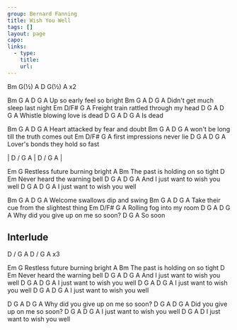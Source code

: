 ```yaml
---
group: Bernard Fanning
title: Wish You Well
tags: []
layout: page
capo: 
links: 
  - type: 
    title: 
    url: 
---
```



Bm G(½) A D G(½) A   x2

Bm          G    A     D     G   A
Up so early feel so bright
Bm           G    A        D     G   A
Didn't get much sleep last night
Em                    D/F#    G      A
Freight train rattled through my head
D               G    A      D     G  A
Whistle blowing love is dead
D         G   A    D     G   A
Is dead

Bm                G    A   D     G   A
Heart attacked by fear and doubt
Bm            G        A     D         G   A
won't be long till the truth comes out
Em                D/F#   G    A
first impressions never lie
D                  G    A     D       G   A
Lover's bonds they hold so fast

| D / G A | D / G A |

Em                      G
Restless future burning bright
A                         Bm
The past is holding on so tight
D                       Em
Never heard the warning bell
D                  G    A   D     G   A
And I just want to wish you well
D              G    A   D      G   A
I just want to wish you well

Bm               G   A   D      G  A
Welcome swallows dip and swing
Bm                      G    A    D      G  A
Take their cue from the slightest thing
Em          D/F#    G     A
Rolling fog into my room
D           G       A        D        G    A
Why did you give up on me so soon?
D      G   A
So soon

## Interlude
D / G A  D / G A  x3

Em                      G
Restless future burning bright
A                         Bm
The past is holding on so tight
D                       Em
Never heard the warning bell
D                  G    A   D     G   A
And I just want to wish you well
D              G    A   D      G   A
I just want to wish you well
D              G    A   D      G   A
I just want to wish you well
D              G    A   D      G   A
I just want to wish you well

D           G       A        D        G    A
Why did you give up on me so soon?
D            G     A     D        G    A
Did you give up on me so soon?
D              G    A   D      G   A
I just want to wish you well
D              G    A   D
I just want to wish you well

